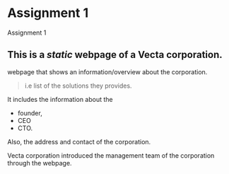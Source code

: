 # Assignment 1
 Assignment 1

## This is a _static_ webpage of a **Vecta corporation**. 

webpage that shows an information/overview about the corporation.
> i.e list of the solutions they provides.

It includes the information about the 
* founder, 
* CEO 
* CTO.

Also, the address and contact of the corporation. 

Vecta corporation introduced the management team of the corporation through the webpage.